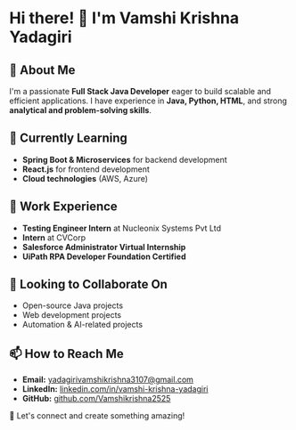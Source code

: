 # Hi there! 👋 I'm Vamshi Krishna Yadagiri

## 👀 About Me  
I'm a passionate **Full Stack Java Developer** eager to build scalable and efficient applications. I have experience in **Java, Python, HTML**, and strong **analytical and problem-solving skills**.  

## 🌱 Currently Learning  
- **Spring Boot & Microservices** for backend development  
- **React.js** for frontend development  
- **Cloud technologies** (AWS, Azure)  

## 💼 Work Experience  
- **Testing Engineer Intern** at Nucleonix Systems Pvt Ltd  
- **Intern** at CVCorp  
- **Salesforce Administrator Virtual Internship**  
- **UiPath RPA Developer Foundation Certified**  

## 💞 Looking to Collaborate On  
- Open-source Java projects  
- Web development projects  
- Automation & AI-related projects  

## 📫 How to Reach Me  
- **Email:** [yadagirivamshikrishna3107@gmail.com](mailto:yadagirivamshikrishna3107@gmail.com)  
- **LinkedIn:** [linkedin.com/in/vamshi-krishna-yadagiri](#)  
- **GitHub:** [github.com/Vamshikrishna2525](https://github.com/Vamshikrishna2525)  

🚀 Let's connect and create something amazing!  


<!---
Vamshikrishna2525/Vamshikrishna2525 is a ✨ special ✨ repository because its `README.md` (this file) appears on your GitHub profile.
You can click the Preview link to take a look at your changes.
--->

